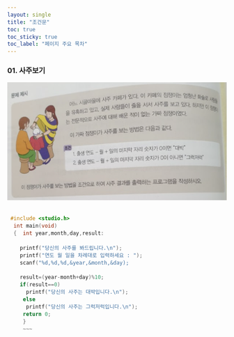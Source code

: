 ```yaml
---
layout: single
title: "조건문"
toc: true
toc_sticky: true
toc_label: "페이지 주요 목차"
---
```


### 01. 사주보기

![saju](/assets/images/saju.png)
~~~c

 #include <studio.h>
  int main(void)
  {  int year,month,day,result:
    
    printf("당신의 사주를 봐드립니다.\n");
    printf("연도 월 일을 차례대로 입력하세요 : ");
    scanf("%d,%d,%d,&year,&month,&day);
    
    result=(year-month+day)%10;
    if(result==0)
      printf("당신의 사주는 대박입니다.\n");
     else
      printf("당신의 사주는 그럭저럭입니다.\n");
     return 0;
     }
     ~~~
